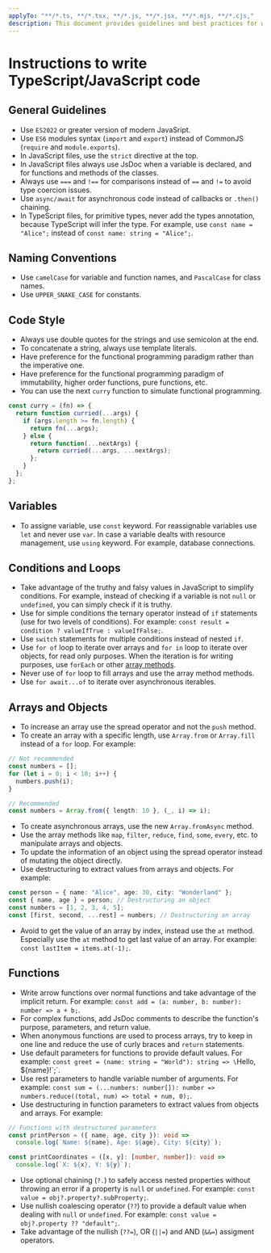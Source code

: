 ```yaml
---
applyTo: "**/*.ts, **/*.tsx, **/*.js, **/*.jsx, **/*.mjs, **/*.cjs,"
description: This document provides guidelines and best practices for writing TypeScript and JavaScript code. It is intended to ensure consistency, readability, and maintainability across the codebase.
---
```

# Instructions to write TypeScript/JavaScript code

## General Guidelines

- Use `ES2022` or greater version of modern JavaSript.
- Use `ES6` modules syntax (`import` and `export`) instead of CommonJS (`require` and `module.exports`).
- In JavaScript files, use the `strict` directive at the top.
- In JavaScript files always use JsDoc when a variable is declared, and for functions and methods of the classes.
- Always use `===` and `!==` for comparisons instead of `==` and `!=` to avoid type coercion issues.
- Use `async/await` for asynchronous code instead of callbacks or `.then()` chaining.
- In TypeScript files, for primitive types, never add the types annotation, because TypeScript will infer the type. For example, use `const name = "Alice";` instead of `const name: string = "Alice";`.

## Naming Conventions

- Use `camelCase` for variable and function names, and `PascalCase` for class names.
- Use `UPPER_SNAKE_CASE` for constants.

## Code Style

- Always use double quotes for the strings and use semicolon at the end.
- To concatenate a string, always use template literals.
- Have preference for the functional programming paradigm rather than the imperative one.
- Have preference for the functional programming paradigm of immutability, higher order functions, pure functions, etc.
- You can use the next `curry` function to simulate functional programming.

```js
const curry = (fn) => {
  return function curried(...args) {
    if (args.length >= fn.length) {
      return fn(...args);
    } else {
      return function(...nextArgs) {
        return curried(...args, ...nextArgs);
      };
    }
  };
};
```

## Variables

- To assigne variable, use `const` keyword. For reassignable variables use `let` and never use `var`. In case a variable dealts with resource management, use `using` keyword. For example, database connections.

## Conditions and Loops

- Take advantage of the truthy and falsy values in JavaScript to simplify conditions. For example, instead of checking if a variable is not `null` or `undefined`, you can simply check if it is truthy.
- Use for simple conditions the ternary operator instead of `if` statements (use for two levels of conditions). For example: `const result = condition ? valueIfTrue : valueIfFalse;`.
- Use `switch` statements for multiple conditions instead of nested `if`.
- Use `for of` loop to iterate over arrays and `for in` loop to iterate over objects, for read only purposes. When the iteration is for writing purposes, use `forEach` or other [array methods](#arrays-and-objects).
- Never use of `for` loop to fill arrays and use the array method methods.
- Use `for await...of` to iterate over asynchronous iterables.

## Arrays and Objects

- To increase an array use the spread operator and not the `push` method.
- To create an array with a specific length, use `Array.from` or `Array.fill` instead of a `for` loop. For example:

```ts
// Not recommended
const numbers = [];
for (let i = 0; i < 10; i++) {
  numbers.push(i);
}

// Recommended
const numbers = Array.from({ length: 10 }, (_, i) => i);
```

- To create asynchronous arrays, use the new `Array.fromAsync` method.
- Use the array methods like `map`, `filter`, `reduce`, `find`, `some`, `every`, etc. to manipulate arrays and objects.
- To update the information of an object using the spread operator instead of mutating the object directly.
- Use destructuring to extract values from arrays and objects. For example:

```ts
const person = { name: "Alice", age: 30, city: "Wonderland" };
const { name, age } = person; // Destructuring an object
const numbers = [1, 2, 3, 4, 5];
const [first, second, ...rest] = numbers; // Destructuring an array
```

- Avoid to get the value of an array by index, instead use the `at` method. Especially use the `at` method to get last value of an array. For example: `const lastItem = items.at(-1);`.

## Functions

- Write arrow functions over normal functions and take advantage of the implicit return. For example: `const add = (a: number, b: number): number => a + b;`.
- For complex functions, add JsDoc comments to describe the function's purpose, parameters, and return value.
- When anonymous functions are used to process arrays, try to keep in one line and reduce the use of curly braces and `return` statements.
- Use default parameters for functions to provide default values. For example: `const greet = (name: string = "World"): string => \`Hello, ${name}!\`;`.
- Use rest parameters to handle variable number of arguments. For example: `const sum = (...numbers: number[]): number => numbers.reduce((total, num) => total + num, 0);`.
- Use destructuring in function parameters to extract values from objects and arrays. For example:

```ts
// Functions with destructured parameters
const printPerson = ({ name, age, city }): void =>
  console.log(`Name: ${name}, Age: ${age}, City: ${city}`);

const printCoordinates = ([x, y]: [number, number]): void =>
  console.log(`X: ${x}, Y: ${y}`);
```

- Use optional chaining (`?.`) to safely access nested properties without throwing an error if a property is `null` or `undefined`. For example: `const value = obj?.property?.subProperty;`.
- Use nullish coalescing operator (`??`) to provide a default value when dealing with `null` or `undefined`. For example: `const value = obj?.property ?? "default";`.
- Take advantage of the nullish (`??=`), OR (`||=`) and AND (`&&=`) assigment operators.

